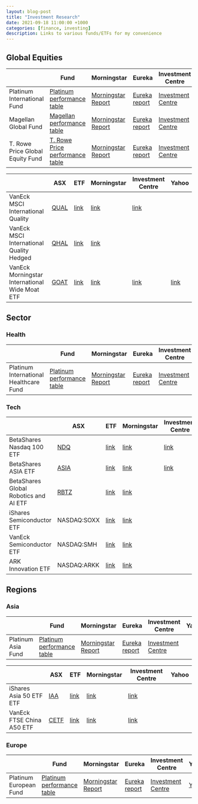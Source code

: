 ```yaml
---
layout: blog-post
title: "Investment Research"
date: 2021-09-18 11:00:00 +1000
categories: [finance, investing]
description: Links to various funds/ETFs for my convenience
---
```


## Global Equities

|                                  | Fund                                                                                                                          | Morningstar                                                                     | Eureka                                                                                                 | Investment Centre                                                                                                   | Yahoo                                                           |
| -------------------------------- | ----------------------------------------------------------------------------------------------------------------------------- | ------------------------------------------------------------------------------- | ------------------------------------------------------------------------------------------------------ | ------------------------------------------------------------------------------------------------------------------- | --------------------------------------------------------------- |
| Platinum International Fund      | [Platinum performance table](https://www.platinum.com.au/Our-Products/All-Products/Platinum-International-Fund)               | [Morningstar Report](https://www.morningstar.com.au/Funds/FundReport/4505)      | [Eureka report](https://www.eurekareport.com.au/managed-funds/fund/platinum-european-fund/5344)        | [Investment Centre](https://investmentcentre.moneymanagement.com.au/factsheets/mi/a5j1/platinum-european)           | [Yahoo](https://au.finance.yahoo.com/quote/4505.AX/performance) |
| Magellan Global Fund             | [Magellan performance table](https://www.magellangroup.com.au/funds/magellan-global-fund-open-class-asx-mgoc/#class-selector) | [Morningstar Report](https://www.morningstar.com.au/Funds/FundReport/15699)     | [Eureka report](https://www.eurekareport.com.au/managed-funds/fund/magellan-global-open-class/15699)   | [Investment Centre](https://investmentcentre.moneymanagement.com.au/factsheets/mi/n8z0/magellan-global)             | [Yahoo](https://finance.yahoo.com/quote/15699.AX/performance)   |
| T. Rowe Price Global Equity Fund | [T. Rowe Price performance table](https://www.troweprice.com/content/tpd/au/en/funds/aut/global-equity-fund.html)             | [Morningstar Report](https://www.morningstar.com.au/Fund/FundReportPrint/14479) | [Eureka report](https://www.eurekareport.com.au/managed-funds/fund/t-rowe-price-global-equity-i/14479) | [Investment Centre](https://investmentcentre.moneymanagement.com.au/factsheets/mi/0dfi/t.-rowe-price-global-equity) |                                                                 |

|                                                | ASX                                              | ETF                                                            | Morningstar                                                    | Investment Centre                                                                                                     | Yahoo                                                              |
| ---------------------------------------------- | ------------------------------------------------ | -------------------------------------------------------------- | -------------------------------------------------------------- | --------------------------------------------------------------------------------------------------------------------- | ------------------------------------------------------------------ |
| VanEck MSCI International Quality              | [QUAL](https://www2.asx.com.au/markets/etp/qual) | [link](https://www.vaneck.com.au/etf/equity/qual/performance/) | [link](https://www.morningstar.com/etfs/xasx/qual/performance) | [link](https://investmentcentre.moneymanagement.com.au/factsheets/mi/mqwc/vaneck-msci-world-ex-australia-quality-etf) |                                                                    |
| VanEck MSCI International Quality Hedged       | [QHAL](https://www2.asx.com.au/markets/etp/qhal) | [link](https://www.vaneck.com.au/etf/equity/qhal/performance/) | [link](https://www.morningstar.com/etfs/xasx/qual/performance) |                                                                                                                       |
| VanEck Morningstar International Wide Moat ETF | [GOAT](https://www2.asx.com.au/markets/etp/goat) | [link](https://www.vaneck.com.au/etf/equity/goat/performance/) | [link](https://www.morningstar.com/etfs/xasx/goat/performance) | [link](https://investmentcentre.moneymanagement.com.au/factsheets/mi/nb0f/vaneck-vectors-morningstar-wide-moat-etf)   | [link](https://au.finance.yahoo.com/quote/MOAT/performance?p=MOAT) |

## Sector

### Health

|                                        | Fund                                                                                                                        | Morningstar                                                                 | Eureka                                                                                               | Investment Centre                                                                                              | Yahoo                                                           |
| -------------------------------------- | --------------------------------------------------------------------------------------------------------------------------- | --------------------------------------------------------------------------- | ---------------------------------------------------------------------------------------------------- | -------------------------------------------------------------------------------------------------------------- | --------------------------------------------------------------- |
| Platinum International Healthcare Fund | [Platinum performance table](https://www.platinum.com.au/Our-Products/All-Products/Platinum-International-Health-Care-Fund) | [Morningstar Report](https://www.morningstar.com.au/Funds/FundReport/11642) | [Eureka report](https://www.eurekareport.com.au/managed-funds/fund/platinum-international-fund/4505) | [Investment Centre](https://investmentcentre.moneymanagement.com.au/factsheets/mi/a5j2/platinum-international) | [Yahoo](https://au.finance.yahoo.com/quote/4505.AX/performance) |

### Tech

|                                       | ASX                                              | ETF                                                                                                     | Morningstar                                                    | Investment Centre                                                                                                | Yahoo                                                           |
| ------------------------------------- | ------------------------------------------------ | ------------------------------------------------------------------------------------------------------- | -------------------------------------------------------------- | ---------------------------------------------------------------------------------------------------------------- | --------------------------------------------------------------- |
| BetaShares Nasdaq 100 ETF             | [NDQ](https://www2.asx.com.au/markets/etp/ndq)   | [link](https://www.betashares.com.au/fund/nasdaq-100-etf/#performance)                                  | [link](https://www.morningstar.com/etfs/xasx/ndq/performance)  | [link](https://investmentcentre.moneymanagement.com.au/factsheets/mi/mdkj/betashares-nasdaq-100-etf)             |                                                                 |
| BetaShares ASIA ETF                   | [ASIA](https://www2.asx.com.au/markets/etp/asia) | [link](https://www.betashares.com.au/fund/asia-technology-tigers-etf/#performance)                      | [link](https://www.morningstar.com/etfs/xasx/asia/performance) | [link](https://investmentcentre.moneymanagement.com.au/factsheets/mi/pkz4/betashares-asia-technology-tigers-etf) |                                                                 |
| BetaShares Global Robotics and AI ETF | [RBTZ](https://www2.asx.com.au/markets/etp/rbtz) | [link](https://www.betashares.com.au/fund/global-robotics-and-artificial-intelligence-etf/#performance) | [link](https://www.morningstar.com/etfs/xasx/rbtz/performance) |                                                                                                                  |                                                                 |
| iShares Semiconductor ETF             | NASDAQ:SOXX                                      | [link](https://www.ishares.com/us/products/239705/ishares-phlx-semiconductor-etf)                       | [link](https://www.morningstar.com/etfs/xnas/soxx/performance) |                                                                                                                  | [link](https://au.finance.yahoo.com/quote/SOXX/performance)     |
| VanEck Semiconductor ETF              | NASDAQ:SMH                                       | [link](https://www.vaneck.com/us/en/investments/semiconductor-etf-smh/performance-distributions/)       | [link](https://www.morningstar.com/etfs/xnas/smh/performance)  |                                                                                                                  | [link](https://au.finance.yahoo.com/quote/SMH/performance)      |
| ARK Innovation ETF                    | NASDAQ:ARKK                                      | [link](https://ark-funds.com/arkk#performance)                                                          | [link](https://www.morningstar.com/etfs/arcx/arkk/performance) |                                                                                                                  | [link](https://finance.yahoo.com/quote/ARKK/performance?p=ARKK) |

## Regions

### Asia

|                    | Fund                                                                                                   | Morningstar                                                                | Eureka                                                                                 | Investment Centre                                                                                     | Yahoo |
| ------------------ | ------------------------------------------------------------------------------------------------------ | -------------------------------------------------------------------------- | -------------------------------------------------------------------------------------- | ----------------------------------------------------------------------------------------------------- | ----- |
| Platinum Asia Fund | [Platinum performance table](https://www.platinum.com.au/Our-Products/All-Products/Platinum-Asia-Fund) | [Morningstar Report](https://www.morningstar.com.au/Funds/FundReport/9894) | [Eureka report](https://www.eurekareport.com.au/managed-funds/fund/platinum-asia/9894) | [Investment Centre](https://investmentcentre.moneymanagement.com.au/factsheets/mi/a5j0/platinum-asia) |       |

|                           | ASX                                             | ETF                                                                                 | Morningstar                                                    | Investment Centre                                                                                              | Yahoo |
| ------------------------- | ----------------------------------------------- | ----------------------------------------------------------------------------------- | -------------------------------------------------------------- | -------------------------------------------------------------------------------------------------------------- | ----- |
| iShares Asia 50 ETF ETF   | [IAA](https://www2.asx.com.au/markets/etp/iaa)  | [link](https://www.blackrock.com/au/individual/products/273416/ishares-asia-50-etf) | [link](https://www.morningstar.com/etfs/xasx/iaa/performance)  | [link](https://investmentcentre.moneymanagement.com.au/factsheets/mi/k49b/blackrock-ishares-asia-50-etf)       |       |
| VanEck FTSE China A50 ETF | [CETF](https://www2.asx.com.au/markets/etp/iaa) | [link](https://www.vaneck.com.au/etf/equity/cetf/performance/)                      | [link](https://www.morningstar.com/etfs/xasx/cetf/performance) | [link](https://investmentcentre.moneymanagement.com.au/factsheets/mi/nb0d/vaneck-vectors-chinaamc-csi-300-etf) |

### Europe

|                        | Fund                                                                                                       | Morningstar                                                                | Eureka                                                                                          | Investment Centre                                                                                         | Yahoo                                                           |
| ---------------------- | ---------------------------------------------------------------------------------------------------------- | -------------------------------------------------------------------------- | ----------------------------------------------------------------------------------------------- | --------------------------------------------------------------------------------------------------------- | --------------------------------------------------------------- |
| Platinum European Fund | [Platinum performance table](https://www.platinum.com.au/Our-Products/All-Products/Platinum-European-Fund) | [Morningstar Report](https://www.morningstar.com.au/Funds/FundReport/5344) | [Eureka report](https://www.eurekareport.com.au/managed-funds/fund/platinum-european-fund/5344) | [Investment Centre](https://investmentcentre.moneymanagement.com.au/factsheets/mi/a5j1/platinum-european) | [Yahoo](https://au.finance.yahoo.com/quote/5344.AX/performance) |
